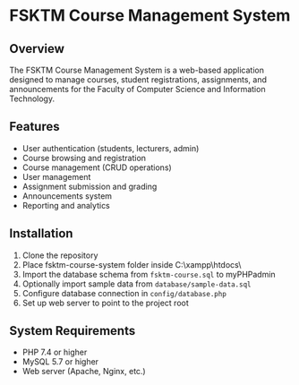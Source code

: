# FSKTM Course Management System

## Overview
The FSKTM Course Management System is a web-based application designed to manage courses, student registrations, assignments, and announcements for the Faculty of Computer Science and Information Technology.

## Features
- User authentication (students, lecturers, admin)
- Course browsing and registration
- Course management (CRUD operations)
- User management
- Assignment submission and grading
- Announcements system
- Reporting and analytics

## Installation
1. Clone the repository
2. Place fsktm-course-system folder inside C:\xampp\htdocs\
3. Import the database schema from `fsktm-course.sql` to myPHPadmin
4. Optionally import sample data from `database/sample-data.sql`
5. Configure database connection in `config/database.php`
6. Set up web server to point to the project root

## System Requirements
- PHP 7.4 or higher
- MySQL 5.7 or higher
- Web server (Apache, Nginx, etc.)